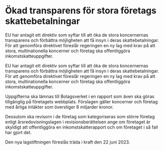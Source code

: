 # Ökad transparens för stora företags skattebetalningar

EU har antagit ett direktiv som syftar till att öka de stora koncernernas
transparens och förbättra möjligheten att få insyn i deras skattebetalningar.
För att genomföra direktivet föreslår regeringen en ny lag med krav på att
stora, multinationella koncerner och företag ska offentliggöra inkomstskatteuppgifter.

EU har antagit ett direktiv som syftar till att öka de stora koncernernas
transparens och förbättra möjligheten att få insyn i deras skattebetalningar.
För att genomföra direktivet föreslår regeringen en ny lag med krav på att
stora, multinationella koncerner och företag ska offentliggöra inkomstskatteuppgifter.

Uppgifterna ska lämnas till Bolagsverket i en rapport som även ska göras tillgänglig på företagets webbplats. Förslagen gäller koncerner och företag med årliga intäkter som överstiger 8 miljarder kronor.

Dessutom ska revisorn i de företag som kategoriseras som större företag enligt årsredovisningslagen i revisionsberättelsen ange om företaget är skyldigt att offentliggöra en inkomstskatterapport och om företaget i så fall har gjort det.

Den nya lagstiftningen föreslås träda i kraft den 22 juni 2023.
